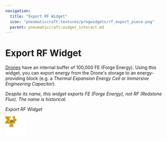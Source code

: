 ```yaml
---
navigation:
  title: "Export RF Widget"
  icon: "pneumaticcraft:textures/progwidgets/rf_export_piece.png"
  parent: pneumaticcraft:widget_interact.md
---
```


# Export RF Widget

[Drones](../tools/drone.md) have an internal buffer of 100,000 FE (Forge Energy).  Using this widget, you can export energy from the Drone's storage to an energy-providing block (e.g. a *Thermal Expansion Energy Cell* or *Immersive Engineering Capacitor*).

*Despite its name, this widget exports FE (Forge Energy), not RF (Redstone Flux). The name is historical.*

*Export RF Widget*

![](rf_export_piece.png)


